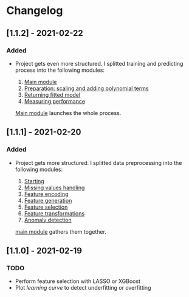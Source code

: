 # Changelog

## [1.1.2] - 2021-02-22

### Added

- Project gets even more structured. I splitted training and predicting process into the following modules:
    1. [Main module](train_main.py)
    2. [Preparation: scaling and adding polynomial terms](prepare.py)
    3. [Returning fitted model](fit_model.py)
    4. [Measuring performance](measure.py)

   [Main module](train_main.py) launches the whole process.

## [1.1.1] - 2021-02-20

### Added

- Project gets more structured. I splitted data preprocessing into the following modules:
    1. [Starting](start.py)
    2. [Missing values handling](missing_values.py)
    3. [Feature encoding](encoding.py)
    4. [Feature generation](feature_generation.py)
    5. [Feature selection](feature_selection.py)
    6. [Feature transformations](feature_transformations.py)
    7. [Anomaly detection](anomaly_detection.py)

   [main module](main.py) gathers them together.


## [1.1.0] - 2021-02-19

### TODO

- Perform feature selection with LASSO or XGBoost
- Plot *learning curve* to detect underfitting or overfitting
